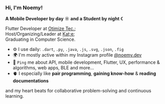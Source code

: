 ### Hi, I'm Noemy!

**A Mobile Developer by day ☼ and a Student by night ☾**

Flutter Developer at [Otimize Tec.](https://www.otimize.tec.br/index/);<br>
Host/Organizing/Leader at [Kat;e](https://ic.ufal.br/extensao/katie/);<br>
Graduating in Computer Science.

- ⚙️ I use daily: `.dart`, `.py`, `.java`, `.js`, `.svg`, `.json`, `.fig`
- 🌍 I'm mostly active within my Instagram profile [@noemy.dev](https://www.instagram.com/noemy.dev/)
- 💬 `Ping` me about API, mobile development, Flutter, UX, performance & algorithms, web apps, BLE and more...
- 🫀 I especially like **pair programming**, **gaining know-how** & **reading documentations**

and my heart beats for collaborative problem-solving and continuous learning.
